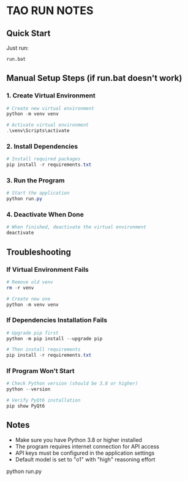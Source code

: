 # TAO RUN NOTES

## Quick Start
Just run:
```bat
run.bat
```

## Manual Setup Steps (if run.bat doesn't work)

### 1. Create Virtual Environment
```powershell
# Create new virtual environment
python -m venv venv

# Activate virtual environment
.\venv\Scripts\activate
```

### 2. Install Dependencies
```powershell
# Install required packages
pip install -r requirements.txt
```

### 3. Run the Program
```powershell
# Start the application
python run.py
```

### 4. Deactivate When Done
```powershell
# When finished, deactivate the virtual environment
deactivate
```

## Troubleshooting

### If Virtual Environment Fails
```powershell
# Remove old venv
rm -r venv

# Create new one
python -m venv venv
```

### If Dependencies Installation Fails
```powershell
# Upgrade pip first
python -m pip install --upgrade pip

# Then install requirements
pip install -r requirements.txt
```

### If Program Won't Start
```powershell
# Check Python version (should be 3.8 or higher)
python --version

# Verify PyQt6 installation
pip show PyQt6
```

## Notes
- Make sure you have Python 3.8 or higher installed
- The program requires internet connection for API access
- API keys must be configured in the application settings
- Default model is set to "o1" with "high" reasoning effort 




python run.py